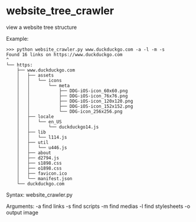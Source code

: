 # website_tree_crawler
view a website tree structure

Example:
```
>>> python website_crawler.py www.duckduckgo.com -a -l -m -s
Found 16 links on https://www.duckduckgo.com
^
└── https:
    ├── www.duckduckgo.com
    │   ├── assets
    │   │   └── icons
    │   │       └── meta
    │   │           ├── DDG-iOS-icon_60x60.png
    │   │           ├── DDG-iOS-icon_76x76.png
    │   │           ├── DDG-iOS-icon_120x120.png
    │   │           ├── DDG-iOS-icon_152x152.png
    │   │           └── DDG-icon_256x256.png
    │   ├── locale
    │   │   └── en_US
    │   │       └── duckduckgo14.js
    │   ├── lib
    │   │   └── l114.js
    │   ├── util
    │   │   └── u446.js
    │   ├── about
    │   ├── d2794.js
    │   ├── s1898.css
    │   ├── o1898.css
    │   ├── favicon.ico
    │   └── manifest.json
    └── duckduckgo.com
```

Syntax:
website_crawler.py <url> <args>

Arguments:
-a   find links
-s   find scripts
-m   find medias
-l   find stylesheets
-o   output image

